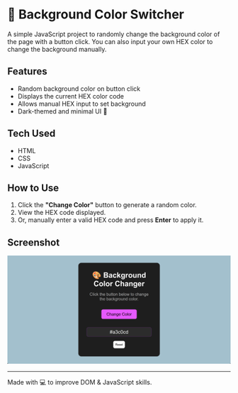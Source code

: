 # 🎨 Background Color Switcher

A simple JavaScript project to randomly change the background color of the page with a button click. You can also input your own HEX color to change the background manually.

## Features

- Random background color on button click
- Displays the current HEX color code
- Allows manual HEX input to set background
- Dark-themed and minimal UI 🖤

## Tech Used

- HTML
- CSS
- JavaScript

## How to Use

1. Click the **"Change Color"** button to generate a random color.
2. View the HEX code displayed.
3. Or, manually enter a valid HEX code and press **Enter** to apply it.

## Screenshot

![screenshot]( /Javascript-Projects/Background-Color-Switcher/Screenshot.png) <!-- Add this if you include a screenshot -->

---

Made with 💻 to improve DOM & JavaScript skills.
